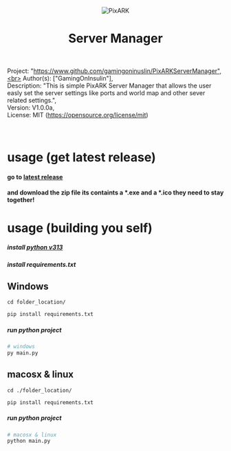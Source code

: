 <div align=center>
  
![PixARK](https://github.com/user-attachments/assets/b3416781-ba11-455b-80d5-15754e46fbed)
# Server Manager
</div>
<br>

Project: "https://www.github.com/gamingoninuslin/PixARKServerManager",<br>
Author(s): ["GamingOnInsulin"],<br>
Description: "This is simple PixARK Server Manager that allows the user easly set the server settings like ports and world map and other sever related settings.",<br>
Version: V1.0.0a,<br>
License: MIT (https://opensource.org/license/mit)<br>
<br>
<br>

# usage (get latest release)
#### go to [latest release](https://github.com/gamingoninsulin/PixARKServerManager/releases)
#### and download the zip file its containts a *.exe  and a *.ico they need to stay together!
# usage (building you self)
##### install [python v313](https://www.python.org/downloads/)
##### install requirements.txt
## Windows
``` terminal
cd folder_location/
```
```python
pip install requirements.txt
```
##### run python project
```python
# windows
py main.py
```
## macosx & linux
``` terminal
cd ./folder_location/
```
```python
pip install requirements.txt
```
##### run python project
```python
# macosx & linux
python main.py
```
